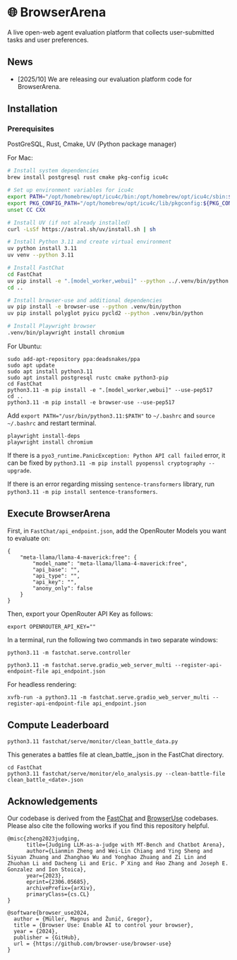# 🌐 BrowserArena

A live open-web agent evaluation platform that collects user-submitted tasks and user preferences.

## News
- [2025/10] We are releasing our evaluation platform code for BrowserArena.

## Installation

### Prerequisites

PostGreSQL, Rust, Cmake, UV (Python package manager)

For Mac:
```bash
# Install system dependencies
brew install postgresql rust cmake pkg-config icu4c

# Set up environment variables for icu4c
export PATH="/opt/homebrew/opt/icu4c/bin:/opt/homebrew/opt/icu4c/sbin:${PATH}"
export PKG_CONFIG_PATH="/opt/homebrew/opt/icu4c/lib/pkgconfig:${PKG_CONFIG_PATH}"
unset CC CXX

# Install UV (if not already installed)
curl -LsSf https://astral.sh/uv/install.sh | sh

# Install Python 3.11 and create virtual environment
uv python install 3.11
uv venv --python 3.11

# Install FastChat
cd FastChat
uv pip install -e ".[model_worker,webui]" --python ../.venv/bin/python
cd ..

# Install browser-use and additional dependencies
uv pip install -e browser-use --python .venv/bin/python
uv pip install polyglot pyicu pycld2 --python .venv/bin/python

# Install Playwright browser
.venv/bin/playwright install chromium
```

For Ubuntu:
```
sudo add-apt-repository ppa:deadsnakes/ppa
sudo apt update
sudo apt install python3.11
sudo apt install postgresql rustc cmake python3-pip
cd FastChat
python3.11 -m pip install -e ".[model_worker,webui]" --use-pep517   
cd ..
python3.11 -m pip install -e browser-use --use-pep517
```

Add `export PATH="/usr/bin/python3.11:$PATH"` to `~/.bashrc` and `source ~/.bashrc` and restart terminal.
```
playwright install-deps
playwright install chromium
```

If there is a `pyo3_runtime.PanicException: Python API call failed` error, it can be fixed by `python3.11 -m pip install pyopenssl cryptography --upgrade`.

If there is an error regarding missing `sentence-transformers` library, run `python3.11 -m pip install sentence-transformers`.

## Execute BrowserArena

First, in `FastChat/api_endpoint.json`, add the OpenRouter Models you want to evaluate on:

```
{
    "meta-llama/llama-4-maverick:free": {
        "model_name": "meta-llama/llama-4-maverick:free",
        "api_base": "",
        "api_type": "",
        "api_key": "",
        "anony_only": false
    }
}
```

Then, export your OpenRouter API Key as follows:

```
export OPENROUTER_API_KEY=""
```

In a terminal, run the following two commands in two separate windows:
```
python3.11 -m fastchat.serve.controller
````

```
python3.11 -m fastchat.serve.gradio_web_server_multi --register-api-endpoint-file api_endpoint.json
```
For headless rendering:
```
xvfb-run -a python3.11 -m fastchat.serve.gradio_web_server_multi --register-api-endpoint-file api_endpoint.json
```

## Compute Leaderboard
```
python3.11 fastchat/serve/monitor/clean_battle_data.py
```

This generates a battles file at clean_battle_<date>.json in the FastChat directory. 

```
cd FastChat
python3.11 fastchat/serve/monitor/elo_analysis.py --clean-battle-file clean_battle_<date>.json
```

## Acknowledgements
Our codebase is derived from the [FastChat](https://github.com/lm-sys/FastChat) and [BrowserUse](https://github.com/browser-use/browser-use) codebases. Please also cite the following works if you find this repository helpful.

```
@misc{zheng2023judging,
      title={Judging LLM-as-a-judge with MT-Bench and Chatbot Arena},
      author={Lianmin Zheng and Wei-Lin Chiang and Ying Sheng and Siyuan Zhuang and Zhanghao Wu and Yonghao Zhuang and Zi Lin and Zhuohan Li and Dacheng Li and Eric. P Xing and Hao Zhang and Joseph E. Gonzalez and Ion Stoica},
      year={2023},
      eprint={2306.05685},
      archivePrefix={arXiv},
      primaryClass={cs.CL}
}
```

```
@software{browser_use2024,
  author = {Müller, Magnus and Žunič, Gregor},
  title = {Browser Use: Enable AI to control your browser},
  year = {2024},
  publisher = {GitHub},
  url = {https://github.com/browser-use/browser-use}
}
```